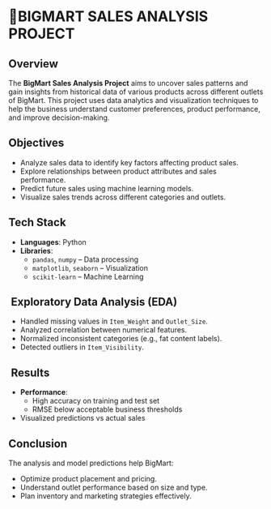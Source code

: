 # 🛒BIGMART SALES ANALYSIS PROJECT

## Overview
The **BigMart Sales Analysis Project** aims to uncover sales patterns and gain insights from historical data of various products across different outlets of BigMart. This project uses data analytics and visualization techniques to help the business understand customer preferences, product performance, and improve decision-making.

## Objectives
* Analyze sales data to identify key factors affecting product sales.
* Explore relationships between product attributes and sales performance.
* Predict future sales using machine learning models.
* Visualize sales trends across different categories and outlets.

## Tech Stack
* **Languages**: Python
* **Libraries**:
  * `pandas`, `numpy` – Data processing
  * `matplotlib`, `seaborn` – Visualization
  * `scikit-learn` – Machine Learning

##  Exploratory Data Analysis (EDA)
* Handled missing values in `Item_Weight` and `Outlet_Size`.
* Analyzed correlation between numerical features.
* Normalized inconsistent categories (e.g., fat content labels).
* Detected outliers in `Item_Visibility`.

##  Results
* **Performance**:
  * High accuracy on training and test set
  * RMSE below acceptable business thresholds
* Visualized predictions vs actual sales

## Conclusion
The analysis and model predictions help BigMart:
* Optimize product placement and pricing.
* Understand outlet performance based on size and type.
* Plan inventory and marketing strategies effectively.
